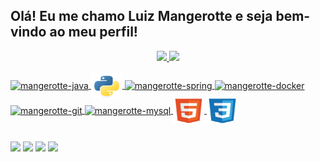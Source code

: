 ## Olá! Eu me chamo Luiz Mangerotte e seja bem-vindo ao meu perfil!

<div align="center">
  <a href="https://github.com/mangerotte">
  <img height="120em" src="https://github-readme-stats.vercel.app/api?username=mangerotte&show_icons=true&theme=dracula&include_all_commits=true&count_private=true"/>
  <img height="120em" src="https://github-readme-stats.vercel.app/api/top-langs/?username=mangerotte&layout=compact&langs_count=7&theme=dracula"/>
</div>

<div style="display: inline_block"><br>
  <img align="center" alt="mangerotte-java" height="40" width="50" src="https://cdn.jsdelivr.net/gh/devicons/devicon/icons/java/java-original-wordmark.svg" />
  <img align="center" alt="mangerotte-python" height="40" width="50" src="https://raw.githubusercontent.com/devicons/devicon/master/icons/python/python-original.svg">
  <img align="center" alt="mangerotte-spring" height="40" width="50" src="https://cdn.jsdelivr.net/gh/devicons/devicon/icons/spring/spring-original.svg" />
  <img align="center" alt="mangerotte-docker" height="40" width="50" src="https://cdn.jsdelivr.net/gh/devicons/devicon/icons/docker/docker-original.svg" />
  <img align="center" alt="mangerotte-git" height="40" width="50" src="https://cdn.jsdelivr.net/gh/devicons/devicon/icons/git/git-original.svg" />
  <img align="center" alt="mangerotte-mysql" height="40" width="50" src="https://cdn.jsdelivr.net/gh/devicons/devicon/icons/mysql/mysql-original-wordmark.svg" />
   <img align="center" alt="mangerotte-html" height="40" width="50" src="https://raw.githubusercontent.com/devicons/devicon/master/icons/html5/html5-original.svg">
  <img align="center" alt="mangerotte-css" height="40" width="50" src="https://raw.githubusercontent.com/devicons/devicon/master/icons/css3/css3-original.svg">
</div>

##

<a href="https://www.linkedin.com/in/mangerotte" target="_blank"><img src="https://img.shields.io/badge/-LinkedIn-%230077B5?style=for-the-badge&logo=linkedin&logoColor=white" target="_blank"></a> 
  <a href="https://instagram.com/rafaballerini" target="_blank"><img src="https://img.shields.io/badge/-Instagram-%23E4405F?style=for-the-badge&logo=instagram&logoColor=white" target="_blank"></a>
  <a href = "mailto:mangerotte@gmail.com"><img src="https://img.shields.io/badge/-Gmail-%23333?style=for-the-badge&logo=gmail&logoColor=white" target="_blank"></a>
   <a href="https://www.youtube.com/channel/UCmODrTBpuW4KZkJ4U6FObhA" target="_blank"><img src="https://img.shields.io/badge/YouTube-FF0000?style=for-the-badge&logo=youtube&logoColor=white" target="_blank"></a>
